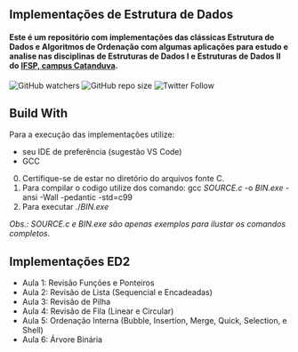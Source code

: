 ## Implementações de Estrutura de Dados

#### Este é um repositório com implementações das clássicas Estrutura de Dados e Algoritmos de Ordenação com algumas aplicações para estudo e analise nas disciplinas de Estruturas de Dados I e Estruturas de Dados II do [IFSP, campus Catanduva](https://ctd.ifsp.edu.br/). 

![GitHub watchers](https://img.shields.io/github/watchers/flaviol-souza/estrutura-dados?style=social)
![GitHub repo size](https://img.shields.io/github/repo-size/flaviol-souza/estrutura-dados)
![Twitter Follow](https://img.shields.io/twitter/follow/flaviolsouza?style=social)

## Build With
Para a execução das implementações utilize: 
* seu IDE de preferência (sugestão VS Code)
* GCC

0. Certifique-se de estar no diretório do arquivos fonte C.
1. Para compilar o codigo utilize dos comando: gcc _SOURCE.c_ -o _BIN.exe_ -ansi -Wall -pedantic -std=c99
2. Para executar ./_BIN.exe_

_Obs.: SOURCE.c e BIN.exe são apenas exemplos para ilustar os comandos completos._

## Implementações ED2
* Aula 1: Revisão Funções e Ponteiros
* Aula 2: Revisão de Lista (Sequencial e Encadeadas)
* Aula 3: Revisão de Pilha
* Aula 4: Revisão de Fila (Linear e Circular)
* Aula 5: Ordenação Interna (Bubble, Insertion, Merge, Quick, Selection, e Shell)
* Aula 6: Árvore Binária


